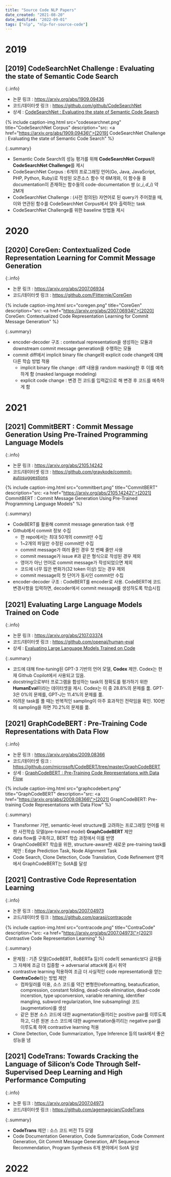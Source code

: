 ```yaml
---
title: "Source Code NLP Papers"
date_created: "2021-08-20"
date_modified: "2022-09-01"
tags: ["nlp", "nlp-for-source-code"]
---
```


# 2019

## [2019] CodeSearchNet Challenge : Evaluating the state of Semantic Code Search

{:.info}
- 논문 링크 : <https://arxiv.org/abs/1909.09436>
- 코드/데이터셋 링크 : <https://github.com/github/CodeSearchNet>
- 상세 : [CodeSearchNet : Evaluating the state of Semantic Code Search](/paper-review/codesearchnet)

{% include caption-img.html src="codesearchnet.png" title="CodeSearchNet Corpus" description="src: <a href=\"https://arxiv.org/abs/1909.09436\">[2019] CodeSearchNet Challenge : Evaluating the state of Semantic Code Search</a>" %}

{:.summary}
- Semantic Code Search의 성능 평가를 위해 **CodeSearchNet Corpus**와 **CodeSearchNet Challenge**를 제시
- CodeSearchNet Corpus : 6개의 프로그래밍 언어(Go, Java, JavaScript, PHP, Python, Ruby)로 작성된 오픈소스 함수 약 6M개와, 이 함수들 중 documentation이 존재하는 함수들의 code-documentation 쌍 $(c\_i,\,d\_i)$ 약 2M개
- CodeSearchNet Challenge : (사전 정의된) 자연어로 된 query가 주어졌을 때, 이와 연관된 함수를 CodeSearchNet Corpus에서 찾아 출력하는 task
- CodeSearchNet Challenge를 위한 baseline 방법들 제시

# 2020

## [2020] CoreGen: Contextualized Code Representation Learning for Commit Message Generation

{:.info}
- 논문 링크 : <https://arxiv.org/abs/2007.06934>
- 코드/데이터셋 링크 : <https://github.com/Flitternie/CoreGen>

{% include caption-img.html src="coregen.png" title="CoreGen" description="src: <a href=\"https://arxiv.org/abs/2007.06934\">[2020] CoreGen: Contextualized Code Representation Learning for Commit Message Generation</a>" %}

{:.summary}
- encoder-decoder 구조 : contextual representation을 생성하는 모듈과 downstream commit message generation을 수행하는 모듈
- commit diff에서 implicit binary file change와 explicit code change에 대해 다른 학습 방법 적용
  - implicit binary file change : diff 내용을 random masking한 후 이를 예측하게 함 (masked language modeling)
  - explicit code change : 변경 전 코드를 입력값으로 해 변경 후 코드를 예측하게 함

# 2021

## [2021] CommitBERT : Commit Message Generation Using Pre-Trained Programming Language Models

{:.info}
- 논문 링크 : <https://arxiv.org/abs/2105.14242>
- 코드/데이터셋 링크 : <https://github.com/graykode/commit-autosuggestions>

{% include caption-img.html src="commitbert.png" title="CommitBERT" description="src: <a href=\"https://arxiv.org/abs/2105.14242\">[2021] CommitBERT : Commit Message Generation Using Pre-Trained Programming Language Models</a>" %}

{:.summary}
- CodeBERT를 활용해 commit message generation task 수행
- Github에서 commit 정보 수집
  - 한 repo에서는 최대 50개의 commit만 수집
  - 1~2개의 파일만 수정된 commit만 수집
  - commit message가 여러 줄인 경우 첫 번째 줄만 사용
  - commit message가 issue #과 같은 형식으로 작성된 경우 제외
  - 영어가 아닌 언어로 commit message가 작성되었으면 제외
  - 코드에 너무 많은 변화가(32 token 이상) 있는 경우 제외
  - commit message의 첫 단어가 동사인 commit만 수집
- encoder-decoder 구조 : CodeBERT를 encoder로 사용. CodeBERT에 코드 변경사항을 입력하면, decoder에서 commit message를 생성하도록 학습시킴

## [2021] Evaluating Large Language Models Trained on Code

{:.info}
- 논문 링크 : <https://arxiv.org/abs/2107.03374>
- 코드/데이터셋 링크 : <https://github.com/openai/human-eval>
- 상세 : [Evaluating Large Language Models Trained on Code](/paper-review/codex)

{:.summary}
- 코드에 대해 fine-tuning된 GPT-3 기반의 언어 모델, **Codex** 제안. Codex는 현재 Github Copilot에서 사용되고 있음.
- docstring으로부터 프로그램을 합성하는 task의 정확도를 평가하기 위한 **HumanEval**이라는 데이터셋을 제시. Codex는 이 중 28.8%의 문제를 풂. GPT-3은 0%의 문제를, GPT-J는 11.4%의 문제를 풂.
- 어려운 task를 풀 때는 반복적인 sampling이 아주 효과적인 전략임을 확인. 100번의 sampling을 하면 70.2%의 문제를 풂.

## [2021] GraphCodeBERT : Pre-Training Code Representations with Data Flow

{:.info}
- 논문 링크 : <https://arxiv.org/abs/2009.08366>
- 코드/데이터셋 링크 : <https://github.com/microsoft/CodeBERT/tree/master/GraphCodeBERT>
- 상세 : [GraphCodeBERT : Pre-Training Code Representations with Data Flow](/paper-review/graphcodebert)

{% include caption-img.html src="graphcodebert.png" title="GraphCodeBERT" description="src: <a href=\"https://arxiv.org/abs/2009.08366\">[2021] GraphCodeBERT: Pre-training Code Representations with Data Flow</a>" %}

{:.summary}
- Transformer 기반, semantic-level structure를 고려하는 프로그래밍 언어를 위한 사전학습 모델(pre-trained model) **GraphCodeBERT** 제안
- data flow를 구축하고, BERT 학습 과정에서 이를 반영
- GraphCodeBERT 학습을 위한, structure-aware한 새로운 pre-training task를 제안 : Edge Prediction Task, Node Alignment Task
- Code Search, Clone Detection, Code Translation, Code Refinement 영역에서 GraphCodeBERT는 SotA를 달성

## [2021] Contrastive Code Representation Learning

{:.info}
- 논문 링크 : <https://arxiv.org/abs/2007.04973>
- 코드/데이터셋 링크 : <https://github.com/parasj/contracode>

{% include caption-img.html src="contracode.png" title="ContraCode" description="src: <a href=\"https://arxiv.org/abs/2007.04973\">[2021] Contrastive Code Representation Learning</a>" %}

{:.summary}
- 문제점 : 기존 모델(CodeBERT, RoBERTa 등)이 code의 semantic보다 글자들 그 자체에 조금 더 집중함 → adversarial attack에 몹시 취약
- contrastive learning 적용하여 조금 더 사실적인 code representation을 얻는 **ContraCode**라는 방법 제안
  - 컴파일러를 이용, 소스 코드를 약간 변형한(reformatting, beatuufication, compression, constant folding, dead-code elimination, dead-code incerstion, type upconversion, variable renaming, identifier mangling, subword regularization, line subsampling) 코드(augmentation)를 생성
  - 같은 원본 소스 코드에 대한 augmentation들끼리는 positive pair를 이루도록 하고, 다른 원본 소스 코드에 대한 augmentation들끼리는 negative pair를 이루도록 하여 contrastive learning 적용
- Clone Detection, Code Summarization, Type Inference 등의 task에서 좋은 성능을 냄

## [2021] CodeTrans: Towards Cracking the Language of Silicon’s Code Through Self-Supervised Deep Learning and High Performance Computing

{:.info}
- 논문 링크 : <https://arxiv.org/abs/2007.04973>
- 코드/데이터셋 링크 : <https://github.com/agemagician/CodeTrans>

{:.summary}
- **CodeTrans** 제안 : 소스 코드 버전 T5 모델
- Code Documentation Generation, Code Summarization, Code Comment Generation, Git Commit Message Generation, API Sequence Recommendation, Program Synthesis 6개 분야에서 SotA 달성



# 2022


 
